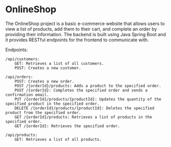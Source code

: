 # OnlineShop
The OnlineShop project is a basic e-commerce website that allows users to view a list of products, add them to their cart, and complete an order by providing their information.
The backend is built using Java Spring Boot and it provides RESTful endpoints for the frontend to communicate with.

Endpoints:

    /api/customers:
        GET: Retrieves a list of all customers.
        POST: Creates a new customer.

    /api/orders:
        POST: Creates a new order.
        POST /{orderId}/products: Adds a product to the specified order.
        POST /{orderId}: Completes the specified order and sends a confirmation email.
        PUT /{orderId}/products/{productId}: Updates the quantity of the specified product in the specified order.
        DELETE /{orderId}/products/{productId}: Deletes the specified product from the specified order.
        GET /{orderId}/products: Retrieves a list of products in the specified order.
        GET /{orderId}: Retrieves the specified order.

    /api/products:
        GET: Retrieves a list of all products.
